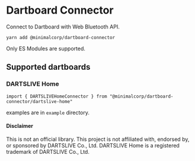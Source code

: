 # Dartboard Connector

Connect to Dartboard with Web Bluetooth API.

`yarn add @minimalcorp/dartboard-connector`

Only ES Modules are supported.

## Supported dartboards

### DARTSLIVE Home

`import { DARTSLIVEHomeConnector } from "@minimalcorp/dartboard-connector/dartslive-home"`

examples are in `example` directory.

#### Disclaimer

This is not an official library.
This project is not affiliated with, endorsed by, or sponsored by DARTSLIVE Co., Ltd.
DARTSLIVE Home is a registered trademark of DARTSLIVE Co., Ltd.
